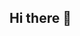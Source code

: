 ## Hi there 👋

<!--
**sl62500/Sl62500** is a ✨ _special_ ✨ repository because its `README.md` (this file) appears on your GitHub profile.

Here are some ideas to get you started:

- 🔭 I’m currently working on Ayrton Senna website
- 🌱 I’m currently learning HTML
- 👯 I’m looking to collaborate on ...
- 🤔 I’m looking for help with nothing, I know everything /s
- 💬 Ask me about IOSBeta
- 📫 How to reach me: dm me for email
- 😄 Pronouns: He/Him/His
- ⚡ Fun fact: Two Squirrels control me
-->
